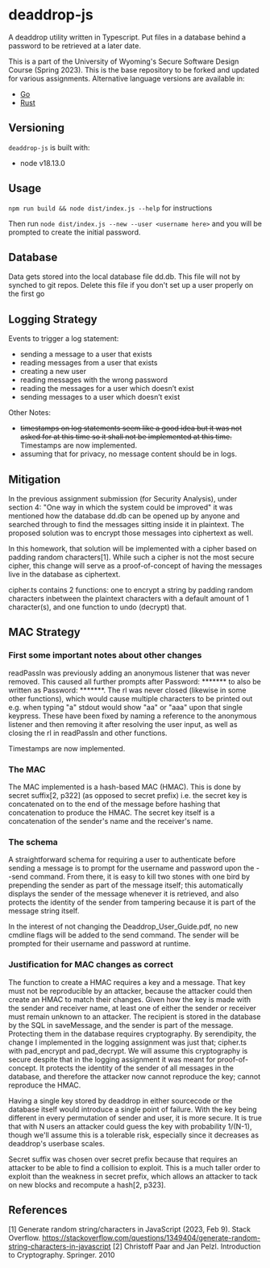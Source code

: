 #  deaddrop-js

A deaddrop utility written in Typescript. Put files in a database behind a password to be retrieved at a later date.

This is a part of the University of Wyoming's Secure Software Design Course (Spring 2023). This is the base repository to be forked and updated for various assignments. Alternative language versions are available in:
- [Go](https://github.com/andey-robins/deaddrop-go)
- [Rust](https://github.com/andey-robins/deaddrop-rs)

## Versioning

`deaddrop-js` is built with:
- node v18.13.0

## Usage

`npm run build && node dist/index.js --help` for instructions

Then run `node dist/index.js --new --user <username here>` and you will be prompted to create the initial password.

## Database

Data gets stored into the local database file dd.db. This file will not by synched to git repos. Delete this file if you don't set up a user properly on the first go

## Logging Strategy

Events to trigger a log statement:
- sending a message to a user that exists
- reading messages from a user that exists
- creating a new user
- reading messages with the wrong password
- reading the messages for a user which doesn’t exist
- sending messages to a user which doesn’t exist

Other Notes:
- ~~timestamps on log statements seem like a good idea but it was not asked for at this time so it shall not be implemented
at this time.~~ Timestamps are now implemented.
- assuming that for privacy, no message content should be in logs.

## Mitigation

In the previous assignment submission (for Security Analysis), under section 4: "One way in which the system could
be improved" it was
mentioned how the database dd.db can be opened up by anyone and searched through to find the messages sitting inside it in
plaintext. The proposed solution was to encrypt those messages into ciphertext as well.

In this homework, that solution will
be implemented with a cipher based on padding random characters[1]. While such a cipher is not the most secure cipher,
this change will serve as a proof-of-concept of having the messages live in the database as ciphertext.

cipher.ts contains 2 functions: one to encrypt a string by padding random characters inbetween the plaintext characters
with a default amount of 1 character(s),
and one function to undo (decrypt) that.

## MAC Strategy

### First some important notes about other changes

readPassIn was previously adding an anonymous listener that was never removed. This caused all further prompts after
Password: \*\*\*\*\*\*\* to also be written as Password: \*\*\*\*\*\*\*. The rl was never closed (likewise in some other
functions), which would cause multiple characters to be printed out e.g. when typing "a" stdout would show "aa" or "aaa"
upon that single keypress. These have been fixed by naming a reference to the anonymous listener and then removing it after
resolving the user input, as well as closing the rl in readPassIn and other functions.

Timestamps are now implemented.

### The MAC

The MAC implemented is a hash-based MAC (HMAC). This is done by secret suffix[2, p322] (as opposed to secret prefix) i.e. the
secret key is concatenated on to the end of the message before hashing that concatenation to produce the HMAC. The secret key
itself is a concatenation of the sender's name and the receiver's name.

### The schema

A straightforward schema for requiring a user to authenticate before sending a message is to prompt for the username and
password upon the --send command. From there, it is easy to kill two stones with one bird by prepending the sender as part
of the message itself; this automatically displays the sender of the message whenever it is retrieved, and also protects the
identity of the sender from tampering because it is part of the message string itself.

In the interest of not changing the Deaddrop_User_Guide.pdf, no new cmdline flags will be added to the send command. The
sender will be prompted for their username and password at runtime.

### Justification for MAC changes as correct

The function to create a HMAC requires a key and a message.
That key must not be reproducible by an attacker, because the attacker could then create an HMAC to match their changes.
Given how the key is made with the sender and receiver name,
at least one of either the sender or receiver must remain unknown to an attacker. The recipient is stored in the
database by the SQL in saveMessage, and the sender is part of the message. Protecting them
in the database requires cryptography. By serendipity, the change I implemented in the logging assignment was just that;
cipher.ts with pad_encrypt and pad_decrypt. We will assume this cryptography is secure despite that in the logging
assignment it was meant for proof-of-concept. It protects the identity of the sender of all messages in the database, and
therefore the attacker now cannot reproduce the key; cannot reproduce the HMAC.

Having a single key stored by deaddrop in either sourcecode or the database itself would introduce a single point of failure.
With the key being different in every permutation of sender and user, it is more secure.
It is true that with N users an attacker could guess the key with probability 1/(N-1), though we'll assume this is a
tolerable risk, especially since it decreases as deaddrop's userbase scales.

Secret suffix was chosen over secret prefix because that requires an attacker to be able to find a collision to exploit.
This is a
much taller order to exploit than the weakness in secret prefix, which allows an attacker to tack on new blocks and recompute
a hash[2, p323].


## References

[1] Generate random string/characters in JavaScript (2023, Feb 9). Stack Overflow.
https://stackoverflow.com/questions/1349404/generate-random-string-characters-in-javascript
[2] Christoff Paar and Jan Pelzl. Introduction to Cryptography. Springer. 2010
